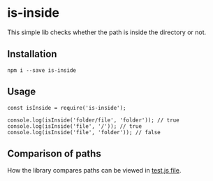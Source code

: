 # is-inside

This simple lib checks whether the path is inside the directory or not.

## Installation

`npm i --save is-inside`

## Usage

```
const isInside = require('is-inside');

console.log(isInside('folder/file', 'folder')); // true
console.log(isInside('file', '/')); // true
console.log(isInside('file', 'folder')); // false
```

## Comparison of paths

How the library compares paths can be viewed in [test.js file](test.js).
